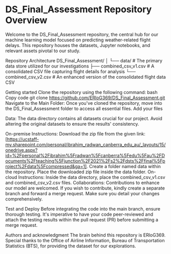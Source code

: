 # DS_Final_Assessment Repository Overview
Welcome to the DS_Final_Assessment repository, the central hub for our machine learning model focused on predicting weather-related flight delays. This repository houses the datasets, Jupyter notebooks, and relevant assets pivotal to our study.

Repository Architecture
DS_Final_Assessment/
│
└── data/ # The primary data store utilized for our investigations
├── combined_csv_v1.csv # A consolidated CSV file capturing flight details for analysis
└── combined_csv_v2.csv # An enhanced version of the consolidated flight data CSV

Getting started
Clone the repository using the following command:
bash
Copy code
git clone https://github.com/ERloG369/DS_Final_Assessment.git
Navigate to the Main Folder:
Once you've cloned the repository, move into the DS_Final_Assessment folder to access all essential files.
Add your files

Data:
The data directory contains all datasets crucial for our project. Avoid altering the original datasets to ensure the results' consistency.

On-premise Instructions:
Download the zip file from the given link: [https://ucstaff-my.sharepoint.com/personal/ibrahim_radwan_canberra_edu_au/_layouts/15/onedrive.aspx?id=%2Fpersonal%2Fibrahim%5Fradwan%5Fcanberra%5Fedu%5Fau%2FDocuments%2Fteaching%5Fjunction%2F2021%2Fs2%2Fdsts%2Ffinal%5Fproject%2Fdata%5Fcompressed&ga=1].
Create a folder named data within the repository.
Place the downloaded zip file inside the data folder.
On-cloud Instructions:
Inside the data directory, place the combined_csv_v1.csv and combined_csv_v2.csv files.
Collaborations:
Contributions to enhance our model are welcomed. If you wish to contribute, kindly create a separate branch and forward a merge request. Make sure you detail your changes comprehensively.

Test and Deploy
Before integrating the code into the main branch, ensure thorough testing. It's imperative to have your code peer-reviewed and attach the testing results within the pull request (PR) before submitting a merge request.

Authors and acknowledgment
The brain behind this repository is ERloG369. Special thanks to the Office of Airline Information, Bureau of Transportation Statistics (BTS), for providing the dataset for our explorations.
